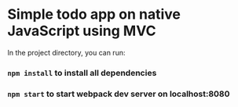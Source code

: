 # Simple todo app on native JavaScript using MVC

In the project directory, you can run:

### `npm install` to install all dependencies

### `npm start` to start webpack dev server on localhost:8080


